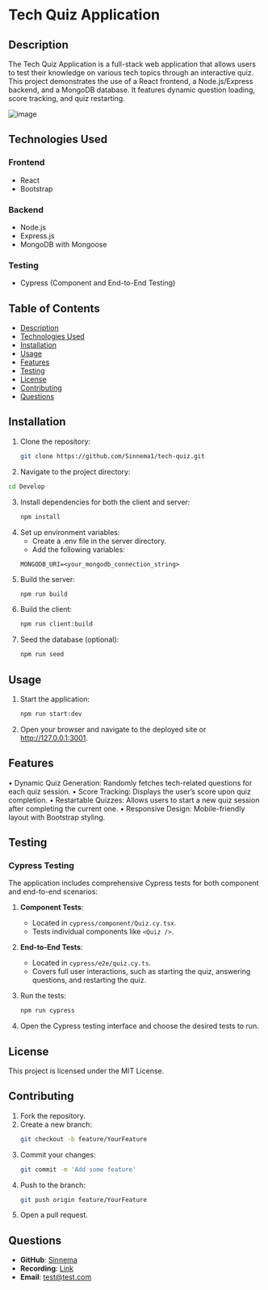 # Tech Quiz Application

## Description

The Tech Quiz Application is a full-stack web application that allows users to test their knowledge on various tech topics through an interactive quiz. This project demonstrates the use of a React frontend, a Node.js/Express backend, and a MongoDB database. It features dynamic question loading, score tracking, and quiz restarting.

![image](https://github.com/user-attachments/assets/60f1c33f-da7a-488b-83d6-c18af8ac61e6)


## Technologies Used

### Frontend
- React
- Bootstrap

### Backend
- Node.js
- Express.js
- MongoDB with Mongoose

### Testing
- Cypress (Component and End-to-End Testing)

## Table of Contents

- [Description](#description)
- [Technologies Used](#technologies-used)
- [Installation](#installation)
- [Usage](#usage)
- [Features](#features)
- [Testing](#testing)
- [License](#license)
- [Contributing](#contributing)
- [Questions](#questions)

## Installation

1. Clone the repository:
   ```bash
   git clone https://github.com/Sinnema1/tech-quiz.git
   ```   
2.	Navigate to the project directory:
   ```bash
   cd Develop
   ```   
3.  Install dependencies for both the client and server:
    ```bash
    npm install
    ```
4.	Set up environment variables:
    - Create a .env file in the server directory.
    - Add the following variables:
    ```env
    MONGODB_URI=<your_mongodb_connection_string>
    ```
5.	Build the server:
    ```bash
    npm run build
    ```
6.	Build the client:
    ```bash
    npm run client:build
    ```
7.	Seed the database (optional):
    ```bash
    npm run seed
    ```

## Usage

1. Start the application:
   ```bash
   npm run start:dev
   ```
2.	Open your browser and navigate to the deployed site or http://127.0.0.1:3001.

## Features

•	Dynamic Quiz Generation: Randomly fetches tech-related questions for each quiz session.
•	Score Tracking: Displays the user’s score upon quiz completion.
•	Restartable Quizzes: Allows users to start a new quiz session after completing the current one.
•	Responsive Design: Mobile-friendly layout with Bootstrap styling.

## Testing

### Cypress Testing

The application includes comprehensive Cypress tests for both component and end-to-end scenarios:

1. **Component Tests**:
   - Located in `cypress/component/Quiz.cy.tsx`.
   - Tests individual components like `<Quiz />`.

2. **End-to-End Tests**:
   - Located in `cypress/e2e/quiz.cy.ts`.
   - Covers full user interactions, such as starting the quiz, answering questions, and restarting the quiz.

3. Run the tests:
   ```bash
   npm run cypress
   ```
4.	Open the Cypress testing interface and choose the desired tests to run.

## License

This project is licensed under the MIT License.  

## Contributing

1. Fork the repository.  
2. Create a new branch:
   ```bash
   git checkout -b feature/YourFeature
   ```
4. Commit your changes:
   ```bash
   git commit -m 'Add some feature'
   ```
6. Push to the branch:
   ```bash
   git push origin feature/YourFeature
   ```
8. Open a pull request.

## Questions

- **GitHub**: [Sinnema](https://github.com/Sinnema1/tech-quiz/)
- **Recording**: [Link]()
- **Email**: test@test.com
